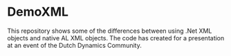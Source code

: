 # DemoXML

This repository shows some of the differences between using .Net XML objects and native AL XML objects.
The code has created for a presentation at an event of the Dutch Dynamics Community.
